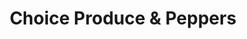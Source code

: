 ---
title: "Choice Produce & Peppers"
url: /seattle/choice-produce-and-peppers/
shop: greengrocer
---